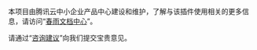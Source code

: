 本项目由腾讯云中小企业产品中心建设和维护，了解与该插件使用相关的更多信息，请访问“[春雨文档中心](https://openapp.qq.com/docs/Wordpress/cos.html)”。

请通过“[咨询建议](https://support.qq.com/products/164613)”向我们提交宝贵意见。